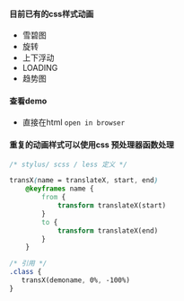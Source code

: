 #### 目前已有的css样式动画
- 雪碧图
- 旋转
- 上下浮动
- LOADING
- 趋势图

#### 查看demo
- 直接在html `open in browser`

#### 重复的动画样式可以使用css 预处理器函数处理
```css
/* stylus/ scss / less 定义 */

transX(name = translateX, start, end)
	@keyframes name {
		from {
			transform translateX(start)
		}
		to {
			transform translateX(end)
		}
	}

/* 引用 */
.class {
   transX(demoname, 0%, -100%)
}
```